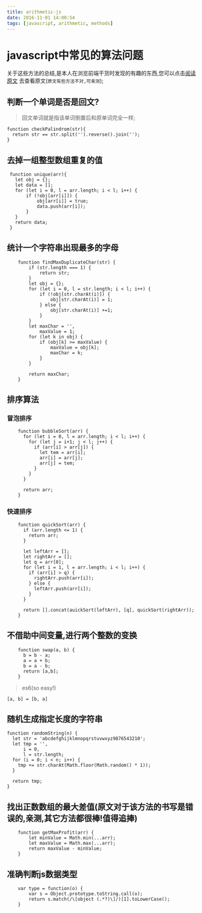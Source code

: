 ```yaml
---
title: arithmetic-js
date: 2016-11-01 14:00:54
tags: [javascript, arithmetic, methods]
---
```


# <i class="icon-home"></i>javascript中常见的算法问题
  关于这些方法的总结,是本人在浏览前端干货时发现的有趣的东西,您可以点击[阅读原文](http://www.jackpu.com/qian-duan-mian-shi-zhong-de-chang-jian-de-suan-fa-wen-ti)
去查看原文<i class="icon-alarm"></i>(`原文有些方法不对,可亲测`);

## 判断一个单词是否是回文?

  >回文单词就是指该单词倒置后和原单词完全一样;
  
 ```
 function checkPalindrom(str){
   return str == str.split('').reverse().join(''); 
 }
 ```
 
## 去掉一组整型数组重复的值

 ```
  function unique(arr){
    let obj = {};
    let data = [];
    for (let i = 0, l = arr.length; i < l; i++) {
        if (!obj[arr[i]]) {
            obj[arr[i]] = true;
            data.push(arr[i]);
        }
    }
    return data;
  }
 ```
 
## 统计一个字符串出现最多的字母

```
    function findMaxDuplicateChar(str) {
        if (str.length === 1) {
            return str;
        }
        let obj = {};
        for (let i = 0, l = str.length; i < l; i++) {
            if (!obj[str.charAt(i)]) {
                obj[str.charAt(i)] = 1;
            } else {
                obj[str.charAt(i)] +=1;
            }
        }
        let maxChar = '',
            maxValue = 1;    
        for (let k in obj) {
            if (obj[k] >= maxValue) {
                maxValue = obj[k];
                maxChar = k;
            }
        }
        
        return maxChar;
    }
```

## 排序算法
<!--more-->
### 冒泡排序
```
    function bubbleSort(arr) {
      for (let i = 0, l = arr.length; i < l; i++) {
        for (let j = i+1; j < l; j++) {
          if (arr[i] > arr[j]) {
            let tem = arr[i];
            arr[i] = arr[j];
            arr[j] = tem;
          }
        }
      }
      
      return arr;
    }
```

### 快速排序
```
    function quickSort(arr) {
      if (arr.length <= 1) {
        return arr;
      }
      
      let leftArr = [];
      let rightArr = [];
      let q = arr[0];
      for (let i = 1, l = arr.length; i < l; i++) {
        if (arr[i] > q) {
          rightArr.push(arr[i]);
        } else {
          leftArr.push(arr[i]);
        }
      }
      
      return [].concat(auickSort(leftArr), [q], quickSort(rightArr));
    }
```

## 不借助中间变量,进行两个整数的变换

```
    function swap(a, b) {
      b = b - a;
      a = a + b;
      b = a - b;
      return [a,b];
    }
```
> es6(so easy!)

```
[a, b] = [b, a]
```

## 随机生成指定长度的字符串

```
function randomString(n) {
  let str = 'abcdefghijklmnopqrstuvwxyz9876543210';
  let tmp = '',
      i = 0,
      l = str.length;
  for (i = 0; i < n; i++) {
    tmp += str.charAt(Math.floor(Math.random() * 1));
  }
  
  return tmp;
}
```

## 找出正数数组的最大差值(原文对于该方法的书写是错误的,亲测,其它方法都很棒!值得追捧)

```
    function getMaxProfit(arr) {
        let minValue = Math.min(...arr);
        let maxValue = Math.max(...arr);
        return maxValue - minValue;
    }
```
## 准确判断js数据类型
```
    var type = function(o) {
        var s = Object.prototype.toString.call(o);
        return s.match(/\[object (.*?)\]/)[1].toLowerCase();
    }
```